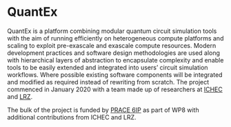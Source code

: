 # QuantEx

QuantEx is a platform combining modular quantum circuit simulation tools with 
the aim of running efficiently on heterogeneous compute platforms and scaling 
to exploit pre-exascale and exascale compute resources. Modern development 
practices and software design methodologies are used along with hierarchical 
layers of abstraction to encapsulate complexity and enable tools to be easily 
extended and integrated into users’ circuit simulation workflows. Where possible
existing software components will be integrated and modified as required instead
of rewriting from scratch. The project commenced in January 2020 with a team 
made up of researchers at [ICHEC](https://ichec.ie) and [LRZ](https://lrz.de).

The bulk of the project is funded by [PRACE 6IP](https://prace-ri.eu/) as part 
of WP8 with additional contributions from ICHEC and LRZ.